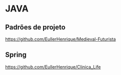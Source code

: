 # JAVA

## Padrões de projeto

https://github.com/EullerHenrique/Medieval-Futurista

## Spring

https://github.com/EullerHenrique/Clinica_Life
